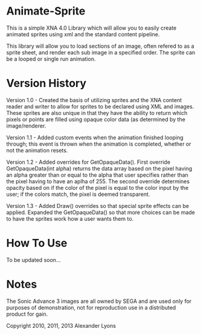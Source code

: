 Animate-Sprite
===========================================
This is a simple XNA 4.0 Library which will allow you to easily create animated sprites using xml and the standard content pipeline.

This library will allow you to load sections of an image, often refered to as a sprite sheet, and render each sub image in a 
specified order. The sprite can be a looped or single run animation.

Version History
===========================================
Version 1.0 - Created the basis of utilizing sprites and the XNA content reader and writer to allow for sprites to be declared using
			  XML and images. These sprites are also unique in that they have the ability to return which pixels or points are filled
			  using opaque color data (as determined by  the image/renderer.
			  
Version 1.1 - Added custom events when the animation finished looping through; this event is thrown when the animation is completed,
			  whether or not the animation resets.
			  
Version 1.2 - Added overrides for GetOpaqueData(). First override GetOpaqueData(int alpha) returns the data array based on the pixel
			  having an alpha greater than or equal to the alpha that user specifies rather than the pixel having to have an aplha 
			  of 255. The second override determines opacity based on if the color of the pixel is equal to the color input by the 
			  user; if the colors match, the pixel is deemed transparent.
			  
Version 1.3 - Added Draw() overrides so that special sprite effects can be applied. Expanded the GetOpaqueData() so that more choices
			  can be made to have the sprites work how a user wants them to.

How To Use
============================================
To be updated soon...

Notes
============================================
The Sonic Advance 3 images are all owned by SEGA and are used only for purposes of demonstration, not for reproduction use in a 
distributed product for gain.


Copyright 2010, 2011, 2013 Alexander Lyons